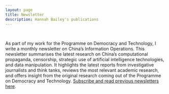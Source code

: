 ```yaml
---
layout: page
title: Newsletter
description: Hannah Bailey's publications
---
```

<br/>


As part of my work for the Programme on Democracy and Technology, I write a monthly newsletter on China’s Information Operations. This newsletter summarises the latest research on China’s computational propaganda, censorship, strategic use of artificial intelligence technologies, and data manipulation. It highlights the latest reports from investigative journalists and think tanks, reviews the most relevant academic research, and offers insight from the original research coming out of the Programme on Democracy and Technology. [Subscribe and read previous newsletters here](https://demtech.oii.ox.ac.uk/research/posts/china-information-operations-newsletters/).

